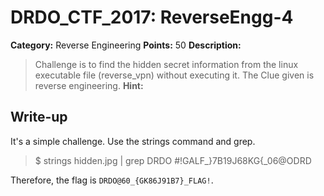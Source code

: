 # DRDO_CTF_2017: ReverseEngg-4

**Category:** Reverse Engineering
**Points:** 50
**Description:**

>Challenge is to find the hidden secret information from the linux executable file (reverse_vpn) without executing it. The Clue given is reverse engineering.
**Hint:**


## Write-up
It's a simple challenge. Use the strings command and grep.

>$ strings hidden.jpg | grep DRDO
>#!GALF_}7B19J68KG{_06@ODRD


Therefore, the flag is `DRDO@60_{GK86J91B7}_FLAG!`.